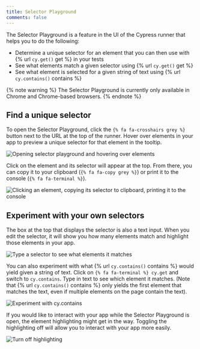 ```yaml
---
title: Selector Playground
comments: false
---
```


The Selector Playground is a feature in the UI of the Cypress runner that helps you to do the following:

* Determine a unique selector for an element that you can then use with {% url `cy.get()` get %} in your tests
* See what elements match a given selector using {% url `cy.get()` get %}
* See what element is selected for a given string of text using {% url `cy.contains()` contains %}

{% note warning %}
The Selector Playground is currently only available in Chrome and Chrome-based browsers.
{% endnote %}

## Find a unique selector

To open the Selector Playground, click the `{% fa fa-crosshairs grey %}` button next to the URL at the top of the runner. Hover over elements in your app to preview a unique selector for that element in the tooltip.

![Opening selector playground and hovering over elements](https://user-images.githubusercontent.com/1157043/36675057-ebec0caa-1ad5-11e8-9308-1497bddd84aa.gif)

Click on the element and its selector will appear at the top. From there, you can copy it to your clipboard (`{% fa fa-copy grey %}`) or print it to the console (`{% fa fa-terminal %}`).

![Clicking an element, copying its selector to clipboard, printing it to the console](https://user-images.githubusercontent.com/1157043/36675058-ebf76de8-1ad5-11e8-9aa8-57f997d6b469.gif)

## Experiment with your own selectors

The box at the top that displays the selector is also a text input. When you edit the selector, it will show you how many elements match and highlight those elements in your app.

![Type a selector to see what elements it matches](https://user-images.githubusercontent.com/1157043/36675059-ec04b89a-1ad5-11e8-8fec-273600912ce8.gif)

You can also experiment with what {% url `cy.contains()` contains %} would yield given a string of text. Click on `{% fa fa-terminal %} cy.get` and switch to `cy.contains`. Type in text to see which element it matches. (Note that {% url `cy.contains()` contains %} only yields the first element that matches the text, even if multiple elements on the page contain the text).

![Experiment with cy.contains](https://user-images.githubusercontent.com/1157043/36675344-b312762a-1ad6-11e8-89c0-f7aebbe5a985.gif)

If you would like to interact with your app while the Selector Playground is open, the element highlighting might get in the way. Toggling the highlighting off will allow you to interact with your app more easily.

![Turn off highlighting](https://user-images.githubusercontent.com/1157043/36675343-b2fe0532-1ad6-11e8-82fe-369fdf0b1f5a.gif)
